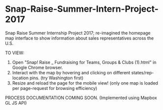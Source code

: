 # Snap-Raise-Summer-Intern-Project-2017
Snap Raise Summer Internship Project 2017; re-imagined the homepage map interface to show information about sales representatives across the U.S.

TO VIEW:

1. Open "Snap! Raise _ Fundraising for Teams, Groups & Clubs (1).html" in Google Chrome browser.
2. Interact with the map by hovering and clicking on different states/rep-location pins. (try Washington first)
3. Resize and reload the page for the mobile view! (only one map is loaded per page-request for browsing efficiency)

PROCESS DOCUMENTATION COMING SOON.
(Implemented using Mapbox GL JS API)
